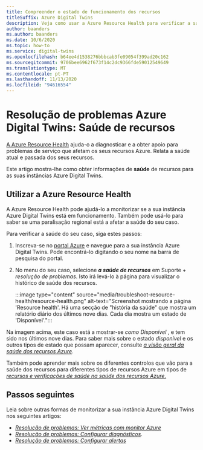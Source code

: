 ```yaml
---
title: Compreender o estado de funcionamento dos recursos
titleSuffix: Azure Digital Twins
description: Veja como usar a Azure Resource Health para verificar a saúde da sua instância Azure Digital Twins.
author: baanders
ms.author: baanders
ms.date: 10/6/2020
ms.topic: how-to
ms.service: digital-twins
ms.openlocfilehash: b64ee4d1538276bbbcab3fe09054f399ad20c162
ms.sourcegitcommit: 9706bee6962f673f14c2dc9366fde59012549649
ms.translationtype: MT
ms.contentlocale: pt-PT
ms.lasthandoff: 11/13/2020
ms.locfileid: "94616554"
---
```

# <a name="troubleshooting-azure-digital-twins-resource-health"></a>Resolução de problemas Azure Digital Twins: Saúde de recursos

[A Azure Resource Health](../service-health/resource-health-overview.md) ajuda-o a diagnosticar e a obter apoio para problemas de serviço que afetam os seus recursos Azure. Relata a saúde atual e passada dos seus recursos.

Este artigo mostra-lhe como obter informações de **saúde** de recursos para as suas instâncias Azure Digital Twins.

## <a name="use-azure-resource-health"></a>Utilizar a Azure Resource Health

A Azure Resource Health pode ajudá-lo a monitorizar se a sua instância Azure Digital Twins está em funcionamento. Também pode usá-lo para saber se uma paralisação regional está a afetar a saúde do seu caso.

Para verificar a saúde do seu caso, siga estes passos:

1. Inscreva-se no [portal Azure](https://portal.azure.com) e navegue para a sua instância Azure Digital Twins. Pode encontrá-lo digitando o seu nome na barra de pesquisa do portal. 

2. No menu do seu caso, selecione _**a saúde de recursos**_ em Suporte + *resolução de problemas*. Isto irá levá-lo à página para visualizar o histórico de saúde dos recursos. 

    :::image type="content" source="media/troubleshoot-resource-health/resource-health.png" alt-text="Screenshot mostrando a página 'Resource health'. Há uma secção de &quot;história da saúde&quot; que mostra um relatório diário dos últimos nove dias. Cada dia mostra um estado de 'Disponível'.":::

Na imagem acima, este caso está a mostrar-se *como Disponível* , e tem sido nos últimos nove dias. Para saber mais sobre o estado *disponível* e os outros tipos de estado que possam aparecer, consulte [*a visão geral da saúde dos recursos Azure*](../service-health/resource-health-overview.md).

Também pode aprender mais sobre os diferentes controlos que vão para a saúde dos recursos para diferentes tipos de recursos Azure em tipos de [*recursos e verificações de saúde na saúde dos recursos Azure.*](../service-health/resource-health-checks-resource-types.md)

## <a name="next-steps"></a>Passos seguintes

Leia sobre outras formas de monitorizar a sua instância Azure Digital Twins nos seguintes artigos:
* [*Resolução de problemas: Ver métricas com monitor Azure*](troubleshoot-metrics.md)
* [*Resolução de problemas: Configurar diagnósticos*](troubleshoot-diagnostics.md).
* [*Resolução de problemas: Configurar alertas*](troubleshoot-alerts.md)
